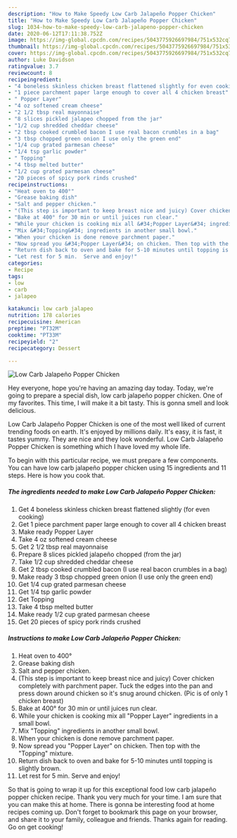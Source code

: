 ```yaml
---
description: "How to Make Speedy Low Carb Jalapeño Popper Chicken"
title: "How to Make Speedy Low Carb Jalapeño Popper Chicken"
slug: 1034-how-to-make-speedy-low-carb-jalapeno-popper-chicken
date: 2020-06-12T17:11:38.752Z
image: https://img-global.cpcdn.com/recipes/5043775926697984/751x532cq70/low-carb-jalapeno-popper-chicken-recipe-main-photo.jpg
thumbnail: https://img-global.cpcdn.com/recipes/5043775926697984/751x532cq70/low-carb-jalapeno-popper-chicken-recipe-main-photo.jpg
cover: https://img-global.cpcdn.com/recipes/5043775926697984/751x532cq70/low-carb-jalapeno-popper-chicken-recipe-main-photo.jpg
author: Luke Davidson
ratingvalue: 3.7
reviewcount: 8
recipeingredient:
- "4 boneless skinless chicken breast flattened slightly for even cooking"
- "1 piece parchment paper large enough to cover all 4 chicken breast"
- " Popper Layer"
- "4 oz softened cream cheese"
- "2 1/2 tbsp real mayonnaise"
- "8 slices pickled jalapeo chopped from the jar"
- "1/2 cup shredded cheddar cheese"
- "2 tbsp cooked crumbled bacon I use real bacon crumbles in a bag"
- "3 tbsp chopped green onion I use only the green end"
- "1/4 cup grated parmesan cheese"
- "1/4 tsp garlic powder"
- " Topping"
- "4 tbsp melted butter"
- "1/2 cup grated parmesan cheese"
- "20 pieces of spicy pork rinds crushed"
recipeinstructions:
- "Heat oven to 400°"
- "Grease baking dish"
- "Salt and pepper chicken."
- "(This step is important to keep breast nice and juicy) Cover chicken completely with parchment paper. Tuck the edges into the pan and press down around chicken so it&#39;s snug around chicken. (Pic is of only 1 chicken breast)"
- "Bake at 400° for 30 min or until juices run clear."
- "While your chicken is cooking mix all &#34;Popper Layer&#34; ingredients in a small bowl."
- "Mix &#34;Topping&#34; ingredients in another small bowl."
- "When your chicken is done remove parchment paper."
- "Now spread you &#34;Popper Layer&#34; on chicken. Then top with the &#34;Topping&#34; mixture."
- "Return dish back to oven and bake for 5-10 minutes until topping is slightly brown."
- "Let rest for 5 min.  Serve and enjoy!"
categories:
- Recipe
tags:
- low
- carb
- jalapeo

katakunci: low carb jalapeo 
nutrition: 178 calories
recipecuisine: American
preptime: "PT32M"
cooktime: "PT33M"
recipeyield: "2"
recipecategory: Dessert

---
```



![Low Carb Jalapeño Popper Chicken](https://img-global.cpcdn.com/recipes/5043775926697984/751x532cq70/low-carb-jalapeno-popper-chicken-recipe-main-photo.jpg)

Hey everyone, hope you're having an amazing day today. Today, we're going to prepare a special dish, low carb jalapeño popper chicken. One of my favorites. This time, I will make it a bit tasty. This is gonna smell and look delicious.



Low Carb Jalapeño Popper Chicken is one of the most well liked of current trending foods on earth. It's enjoyed by millions daily. It's easy, it is fast, it tastes yummy. They are nice and they look wonderful. Low Carb Jalapeño Popper Chicken is something which I have loved my whole life.


To begin with this particular recipe, we must prepare a few components. You can have low carb jalapeño popper chicken using 15 ingredients and 11 steps. Here is how you cook that.

<!--inarticleads1-->

##### The ingredients needed to make Low Carb Jalapeño Popper Chicken:

1. Get 4 boneless skinless chicken breast flattened slightly (for even cooking)
1. Get 1 piece parchment paper large enough to cover all 4 chicken breast
1. Make ready  Popper Layer
1. Take 4 oz softened cream cheese
1. Get 2 1/2 tbsp real mayonnaise
1. Prepare 8 slices pickled jalapeño chopped (from the jar)
1. Take 1/2 cup shredded cheddar cheese
1. Get 2 tbsp cooked crumbled bacon (I use real bacon crumbles in a bag)
1. Make ready 3 tbsp chopped green onion (I use only the green end)
1. Get 1/4 cup grated parmesan cheese
1. Get 1/4 tsp garlic powder
1. Get  Topping
1. Take 4 tbsp melted butter
1. Make ready 1/2 cup grated parmesan cheese
1. Get 20 pieces of spicy pork rinds crushed




<!--inarticleads2-->

##### Instructions to make Low Carb Jalapeño Popper Chicken:

1. Heat oven to 400°
1. Grease baking dish
1. Salt and pepper chicken.
1. (This step is important to keep breast nice and juicy) Cover chicken completely with parchment paper. Tuck the edges into the pan and press down around chicken so it&#39;s snug around chicken. (Pic is of only 1 chicken breast)
1. Bake at 400° for 30 min or until juices run clear.
1. While your chicken is cooking mix all &#34;Popper Layer&#34; ingredients in a small bowl.
1. Mix &#34;Topping&#34; ingredients in another small bowl.
1. When your chicken is done remove parchment paper.
1. Now spread you &#34;Popper Layer&#34; on chicken. Then top with the &#34;Topping&#34; mixture.
1. Return dish back to oven and bake for 5-10 minutes until topping is slightly brown.
1. Let rest for 5 min.  Serve and enjoy!




So that is going to wrap it up for this exceptional food low carb jalapeño popper chicken recipe. Thank you very much for your time. I am sure that you can make this at home. There is gonna be interesting food at home recipes coming up. Don't forget to bookmark this page on your browser, and share it to your family, colleague and friends. Thanks again for reading. Go on get cooking!
